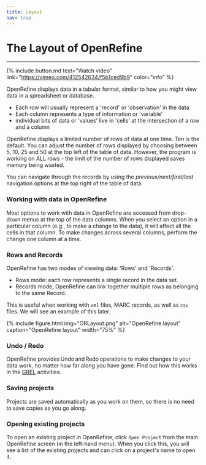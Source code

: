 ```yaml
---
title: Layout
nav: true
---
```

# The Layout of OpenRefine

-----
{% include button.md text="Watch video" link="https://vimeo.com/412542634/f5b1ced9b9" color="info" %}


OpenRefine displays data in a tabular format, similar to how you might view data in a spreadsheet or database. 
- Each row will usually represent a 'record' or 'observation' in the data
- Each column represents a type of information or 'variable'
- individual bits of data or 'values' live in 'cells' at the intersection of a row and a column

OpenRefine displays a limited number of rows of data at one time. Ten is the default. 
You can adjust the number of rows displayed by choosing between 5, 10, 25 and 50 at the top left of the table of data. 
However, the program is working on ALL rows - the limit of the number of rows displayed saves memory being wasted.

You can navigate through the records by using the *previous/next/first/last* navigation options at the top right of the table of data.

### Working with data in OpenRefine

Most options to work with data in OpenRefine are accessed from drop-down menus at the top of the data columns. 
When you select an option in a particular column (e.g., to make a change to the data), it will affect all the 
cells in that column. To make changes across several columns, perform the change one column at a time.

###  Rows and Records

OpenRefine has two modes of viewing data: 'Rows' and 'Records'. 
- Rows mode: each row represents a single record in the data set.  
- Records mode, OpenRefine can link together multiple rows as belonging to the same Record. 

This is useful when working with `xml` files, MARC records, as well as `csv` files. We will see an example of this later.

{% include figure.html img="ORLayout.png" alt="OpenRefine layout" caption="OpenRefine layout" width="75%" %}

### Undo / Redo

OpenRefine provides Undo and Redo operations to make changes to your data work, no matter how far along you have gone. Find out how this works in the [GREL](https://griffithunilibrary.github.io/intro-data-wrangle/content/6-lesson.html) activities. 

### Saving projects

Projects are saved automatically as you work on them,  so there is no need to save copies as you go along. 

### Opening existing projects

To open an existing project in OpenRefine, click  `Open Project`  from the main OpenRefine screen (in the left-hand menu). 
When you click this, you will see a list of the existing projects and can click on a project's name to open it.
